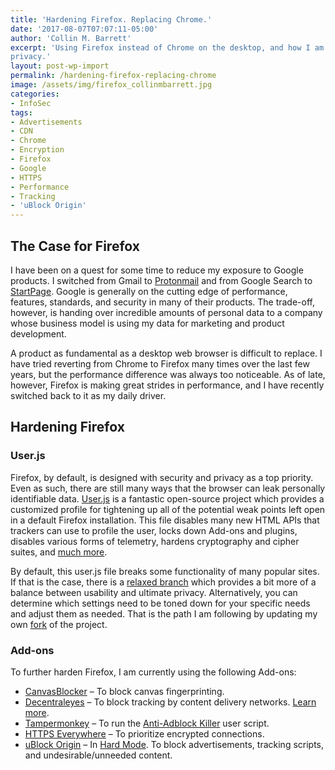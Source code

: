 ```yaml
---
title: 'Hardening Firefox. Replacing Chrome.'
date: '2017-08-07T07:07:11-05:00'
author: 'Collin M. Barrett'
excerpt: 'Using Firefox instead of Chrome on the desktop, and how I am hardening Firefox to increase security and
privacy.'
layout: post-wp-import
permalink: /hardening-firefox-replacing-chrome
image: /assets/img/firefox_collinmbarrett.jpg
categories:
- InfoSec
tags:
- Advertisements
- CDN
- Chrome
- Encryption
- Firefox
- Google
- HTTPS
- Performance
- Tracking
- 'uBlock Origin'
---
```


## The Case for Firefox

I have been on a quest for some time to reduce my exposure to Google products. I switched from Gmail to
[Protonmail](https://protonmail.com/) and from Google Search to [StartPage](https://www.startpage.com/). Google is
generally on the cutting edge of performance, features, standards, and security in many of their products. The
trade-off, however, is handing over incredible amounts of personal data to a company whose business model is using my
data for marketing and product development.

A product as fundamental as a desktop web browser is difficult to replace. I have tried reverting from Chrome to Firefox
many times over the last few years, but the performance difference was always too noticeable. As of late, however,
Firefox is making great strides in performance, and I have recently switched back to it as my daily driver.

## Hardening Firefox

### User.js

Firefox, by default, is designed with security and privacy as a top priority. Even as such, there are still many ways
that the browser can leak personally identifiable data. [User.js](https://github.com/pyllyukko/user.js) is a fantastic
open-source project which provides a customized profile for tightening up all of the potential weak points left open in
a default Firefox installation. This file disables many new HTML APIs that trackers can use to profile the user, locks
down Add-ons and plugins, disables various forms of telemetry, hardens cryptography and cipher suites, and [much
more](https://github.com/pyllyukko/user.js#what-does-it-do).

By default, this user.js file breaks some functionality of many popular sites. If that is the case, there is a [relaxed
branch](https://github.com/pyllyukko/user.js/tree/relaxed) which provides a bit more of a balance between usability and
ultimate privacy. Alternatively, you can determine which settings need to be toned down for your specific needs and
adjust them as needed. That is the path I am following by updating my own
[fork](https://github.com/pyllyukko/user.js/compare/master...collinbarrett:master) of the project.

### Add-ons

To further harden Firefox, I am currently using the following Add-ons:

- [CanvasBlocker](https://addons.mozilla.org/en-US/firefox/addon/canvasblocker/) – To block canvas fingerprinting.
- [Decentraleyes](https://addons.mozilla.org/en-US/firefox/addon/decentraleyes/) – To block tracking by content delivery
networks. [Learn more](/decentraleyes-block-cdn-tracking/).
- [Tampermonkey](https://addons.mozilla.org/en-US/firefox/addon/tampermonkey/) – To run the [Anti-Adblock
Killer](https://reek.github.io/anti-adblock-killer/) user script.
- [HTTPS Everywhere](https://www.eff.org/https-everywhere) – To prioritize encrypted
connections.
- [uBlock Origin](https://addons.mozilla.org/en-US/firefox/addon/ublock-origin/) – In [Hard
Mode](https://github.com/gorhill/uBlock/wiki/Blocking-mode:-hard-mode). To block advertisements, tracking scripts, and
undesirable/unneeded content.